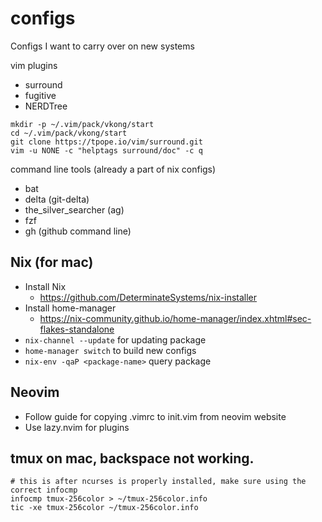 # configs
Configs I want to carry over on new systems


vim plugins

* surround
* fugitive
* NERDTree
```
mkdir -p ~/.vim/pack/vkong/start
cd ~/.vim/pack/vkong/start
git clone https://tpope.io/vim/surround.git
vim -u NONE -c "helptags surround/doc" -c q
```

command line tools (already a part of nix configs)
* bat
* delta (git-delta)
* the_silver_searcher (ag)
* fzf
* gh (github command line)

## Nix (for mac)

* Install Nix
  * https://github.com/DeterminateSystems/nix-installer
* Install home-manager
  * https://nix-community.github.io/home-manager/index.xhtml#sec-flakes-standalone
* `nix-channel --update` for updating package
* `home-manager switch` to build new configs 
* `nix-env -qaP <package-name>` query package 

## Neovim
* Follow guide for copying .vimrc to init.vim from neovim website
* Use lazy.nvim for plugins

## tmux on mac, backspace not working.
```
# this is after ncurses is properly installed, make sure using the correct infocmp
infocmp tmux-256color > ~/tmux-256color.info
tic -xe tmux-256color ~/tmux-256color.info
```
